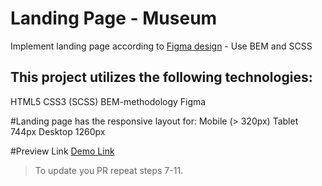 # Landing Page - Museum
Implement landing page according to [Figma design](https://www.figma.com/file/HL3XGt5ZatvJoYBhOaWY5x/museum-prototype?node-id=323%3A1957) - Use BEM and SCSS

## This project utilizes the following technologies:
HTML5
CSS3 (SCSS)
BEM-methodology
Figma

#Landing page has the responsive layout for:
Mobile (> 320px)
Tablet 744px
Desktop 1260px

#Preview Link
[Demo Link](https://romandeineka.github.io/Museum_2/)

> To update you PR repeat steps 7-11.
